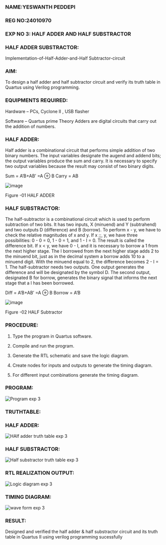 ### NAME:YESWANTH PEDDEPI
### REG NO:24010970
### EXP NO 3: HALF ADDER AND HALF SUBSTRACTOR
### HALF ADDER SUBSTRACTOR:

Implementation-of-Half-Adder-and-Half Subtractor-circuit

### AIM:

To design a half adder and half subtractor circuit and verify its truth table in Quartus using Verilog programming.

### EQUIPMENTS REQUIRED:

Hardware – PCs, Cyclone II , USB flasher 

Software – Quartus prime Theory Adders are digital circuits that carry out the addition of numbers.

### HALF ADDER:

Half adder is a combinational circuit that performs simple addition of two binary numbers. The input variables designate the augend and addend bits; the output variables produce the sum and carry. It is necessary to specify two output variables because the result may consist of two binary digits.

Sum = A’B+AB’ =A ⊕ B Carry = AB

![image](https://github.com/naavaneetha/HALF_ADDER_SUBTRACTOR/assets/154305477/bd4a0b2c-cdbc-4184-ab08-81578f121e1f)

Figure -01 HALF ADDER

### HALF SUBSTRACTOR:

The half-subtractor is a combinational circuit which is used to perform subtraction of two bits. It has two inputs, X (minuend) and Y (subtrahend) and two outputs D (difference) and B (borrow). To perform x - y, we have to check the relative magnitudes of x and y. If x ;;, y, we have three possibilities: 0 - 0 = 0, 1 - 0 = 1, and 1 - I = 0. The result is called the difference bit. If x < y, we have 0 - I, and it is necessary to borrow a 1 from the next higher stage. The I borrowed from the next higher stage adds 2 to the minuend bit, just as in the decimal system a borrow adds 10 to a minuend digit. With the minuend equal to 2, the difference becomes 2 - I = 1. The half-subtractor needs two outputs. One output generates the difference and will be designated by the symbol D. The second output, designated B for borrow, generates the binary signal that informs the next stage that a I has been borrowed. 

Diff = A’B+AB’ =A ⊕ B
Borrow = A’B

 ![image](https://github.com/naavaneetha/HALF_ADDER_SUBTRACTOR/assets/154305477/d76b099c-513f-4e7c-843a-e2fd028a531a)

Figure -02 HALF Subtractor


### PROCEDURE:

1.	Type the program in Quartus software.

2.	Compile and run the program.

3.	Generate the RTL schematic and save the logic diagram.

4.	Create nodes for inputs and outputs to generate the timing diagram.

5.	For different input combinations generate the timing diagram.


### PROGRAM:
![Program exp 3](https://github.com/user-attachments/assets/c20a1151-65ce-449f-baa3-dfb684d13d1c)

### TRUTHTABLE:
### HALF ADDER:
![HAlf adder truth table exp 3](https://github.com/user-attachments/assets/83220dc6-d56f-495a-bccb-de433ee6711b)

### HALF SUBSTRACTOR:
![Half substractor truth table exp 3](https://github.com/user-attachments/assets/ed9ddb8f-3dca-4e1b-81f2-0473b4e09db7)
### RTL REALIZATION OUTPUT:
![Logic diagram exp 3](https://github.com/user-attachments/assets/ed497654-560b-45da-87c8-d2f4cf172779)

### TIMING DIAGRAM:
![wave form exp 3](https://github.com/user-attachments/assets/ddac0982-f034-4f6a-913a-9cf629c56614)


### RESULT:
Designed and verified the half adder & half substractor circuit and its truth table in Quartus II using verilog programming sucessfully  
